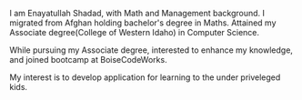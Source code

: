 I am Enayatullah Shadad, with Math and Management background. I migrated from Afghan holding bachelor's degree in Maths. Attained my Associate degree(College of Western Idaho)  in Computer Science.

While pursuing  my Associate degree, interested to enhance my knowledge, and joined bootcamp at BoiseCodeWorks. 

My interest is to develop application for learning to the under priveleged kids.
